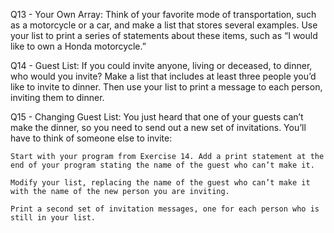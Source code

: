 Q13 - Your Own Array: Think of your favorite mode of transportation, such as a motorcycle or a car, and make a list that stores several examples. Use your list to print a series of statements about these items, such as “I would like to own a Honda motorcycle.”

Q14 - Guest List: If you could invite anyone, living or deceased, to dinner, who would you invite? Make a list that includes at least three people you’d like to invite to dinner. Then use your list to print a message to each person, inviting them to dinner.

Q15 - Changing Guest List: You just heard that one of your guests can’t make the dinner, so you need to send out a new set of invitations. You’ll have to think of someone else to invite:

    Start with your program from Exercise 14. Add a print statement at the end of your program stating the name of the guest who can’t make it.

    Modify your list, replacing the name of the guest who can’t make it with the name of the new person you are inviting.

    Print a second set of invitation messages, one for each person who is still in your list.

